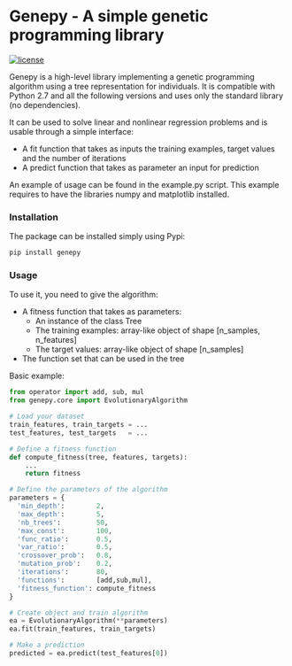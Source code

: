 # Genepy \- A simple genetic programming library

[![license](https://img.shields.io/github/license/mashape/apistatus.svg?maxAge=2592000)](https://github.com/amstuta/genetic.py/blob/master/LICENSE.md)

Genepy is a high-level library implementing a
genetic programming algorithm using a tree representation for individuals. It
is compatible with Python 2.7 and all the following versions and uses only the
standard library (no dependencies).

It can be used to solve linear and nonlinear regression problems and is
usable through a simple interface:
- A fit function that takes as inputs the training examples, target values and the number of iterations
- A predict function that takes as parameter an input for prediction

An example of usage can be found in the example.py script. This example requires to
have the libraries numpy and matplotlib installed.

### Installation

The package can be installed simply using Pypi:
```sh
pip install genepy
```

### Usage

To use it, you need to give the algorithm:
- A fitness function that takes as parameters:
    - An instance of the class Tree
    - The training examples: array-like object of shape [n_samples, n_features]
    - The target values: array-like object of shape [n_samples]
- The function set that can be used in the tree

Basic example:
```python
from operator import add, sub, mul
from genepy.core import EvolutionaryAlgorithm

# Load your dataset
train_features, train_targets = ...
test_features, test_targets   = ...

# Define a fitness function
def compute_fitness(tree, features, targets):
    ...
    return fitness

# Define the parameters of the algorithm
parameters = {
  'min_depth':        2,
  'max_depth':        5,
  'nb_trees':         50,
  'max_const':        100,
  'func_ratio':       0.5,
  'var_ratio':        0.5,
  'crossover_prob':   0.8,
  'mutation_prob':    0.2,
  'iterations':       80,
  'functions':        [add,sub,mul],
  'fitness_function': compute_fitness
}

# Create object and train algorithm
ea = EvolutionaryAlgorithm(**parameters)
ea.fit(train_features, train_targets)

# Make a prediction
predicted = ea.predict(test_features[0])
```
